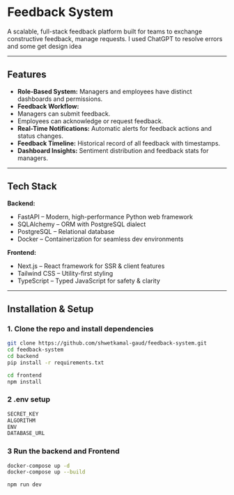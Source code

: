 #  Feedback System

A scalable, full-stack feedback platform built for teams to exchange constructive feedback, manage requests.
I used ChatGPT to resolve errors and some get design idea 

---

##  Features

-  **Role-Based System:** Managers and employees have distinct dashboards and permissions.
-  **Feedback Workflow:**
  - Managers can submit feedback.
  - Employees can acknowledge or request feedback.
-  **Real-Time Notifications:** Automatic alerts for feedback actions and status changes.
-  **Feedback Timeline:** Historical record of all feedback with timestamps.
-  **Dashboard Insights:** Sentiment distribution and feedback stats for managers.

---

##  Tech Stack

**Backend:**
- FastAPI – Modern, high-performance Python web framework
- SQLAlchemy – ORM with PostgreSQL dialect
- PostgreSQL – Relational database
- Docker – Containerization for seamless dev environments

**Frontend:**
- Next.js – React framework for SSR & client features
- Tailwind CSS – Utility-first styling
- TypeScript – Typed JavaScript for safety & clarity

---

##  Installation & Setup

### 1. Clone the repo and install dependencies

```bash
git clone https://github.com/shwetkamal-gaud/feedback-system.git
cd feedback-system
cd backend
pip install -r requirements.txt
```

```bash
cd frontend
npm install
```

### 2 .env setup
```bash
SECRET_KEY
ALGORITHM
ENV
DATABASE_URL
```

### 3 Run the backend and Frontend
```bash
docker-compose up -d
docker-compose up --build
```

```bash
npm run dev
```
